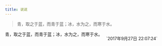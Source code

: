 ```yaml
---
title: 说说
---
```


> 青，取之于蓝，而青于蓝；冰，水为之，而寒于水。
<p style='float:right'>`2017年9月27日 22:07:24`</p>

<div class="tip">
青，取之于蓝，而青于蓝；冰，水为之，而寒于水。
</div>
